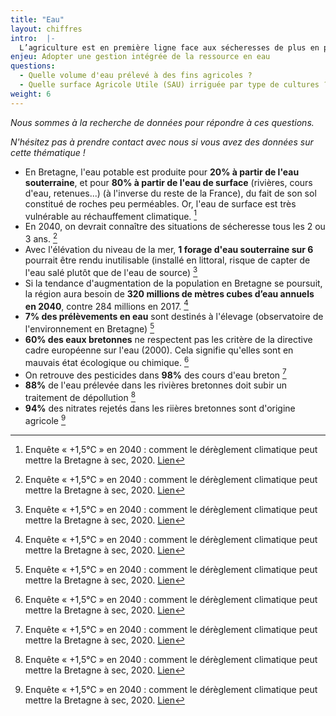 ```yaml
---
title: "Eau"
layout: chiffres
intro:  |-
  L’agriculture est en première ligne face aux sécheresses de plus en plus sévères. Économiser l’eau à tous les niveaux !
enjeu: Adopter une gestion intégrée de la ressource en eau
questions: 
  - Quelle volume d'eau prélevé à des fins agricoles ?
  - Quelle surface Agricole Utile (SAU) irriguée par type de cultures ?
weight: 6
---
```


*Nous sommes à la recherche de données pour répondre à ces questions.*

*N'hésitez pas à prendre contact avec nous si vous avez des données sur cette thématique !*


- En Bretagne, l'eau potable est produite pour **20% à partir de l'eau souterraine**, et pour **80% à partir de l'eau de surface** (rivières, cours d'eau, retenues...) (à l'inverse du reste de la France), du fait de son sol constitué de roches peu perméables. Or, l'eau de surface est très vulnérable au réchauffement climatique. [^1]
- En 2040, on devrait connaître des situations de sécheresse tous les 2 ou 3 ans. [^1]
- Avec l'élévation du niveau de la mer, **1 forage d'eau souterraine sur 6** pourrait être rendu inutilisable (installé en littoral, risque de capter de l'eau salé plutôt que de l'eau de source) [^1]
- Si la tendance d'augmentation de la population en Bretagne se poursuit, la région aura besoin de **320 millions de mètres cubes d’eau annuels en 2040**, contre 284 millions en 2017. [^1]
- **7% des prélèvements en eau** sont destinés à l'élevage (observatoire de l'environnement en Bretagne) [^1]
- **60% des eaux bretonnes** ne respectent pas les critère de la directive cadre européenne sur l'eau (2000). Cela signifie qu'elles sont en mauvais état écologique ou chimique. [^1]
- On retrouve des pesticides dans **98%** des cours d'eau breton [^1]
- **88%** de l'eau prélevée dans les rivières bretonnes doit subir un traitement de dépollution [^1]
- **94%** des nitrates rejetés dans les riières bretonnes sont d'origine agricole [^1]

[^1]: Enquête « +1,5°C » en 2040 : comment le dérèglement climatique peut mettre la Bretagne à sec, 2020. [Lien](https://france3-regions.francetvinfo.fr/bretagne/enquete-15degc-2040-comment-dereglement-climatique-peut-mettre-bretagne-sec-1812376.html)
